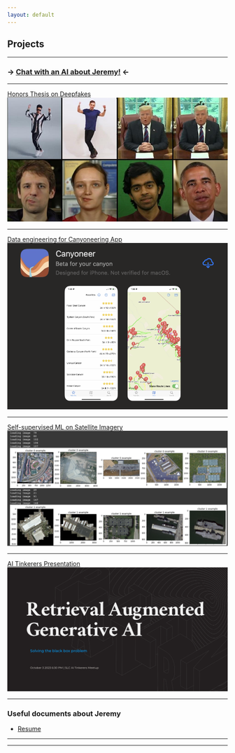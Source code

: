 ```yaml
---
layout: default
---
```


## Projects

---

### -> [Chat with an AI about Jeremy!](/chatbot) <-

---

[Honors Thesis on Deepfakes](https://scholarsarchive.byu.edu/studentpub_uht/346/)
<img src="images/deepfakes.jpeg?raw=true">

---

[Data engineering for Canyoneering App](https://github.com/bricepollock/canyoneer)
<img src="images/canyoneer.png?raw=true">

---

[Self-supervised ML on Satellite Imagery](/pdf/SimCLR%20application%20to%20Satellite%20Imagery.pdf)
<img src="images/ssl_ml_satellite.png">

---

[AI Tinkerers Presentation](/pdf/Retrieval%20Augmented%20Generative%20AI.pdf)
<img src="images/rag_presentation.png?raw=true"/>

---

### Useful documents about Jeremy

- [Resume](/pdf/Jeremy%20Mumford%20Resume%202023%20Oct%20copy.pdf)

---

---
